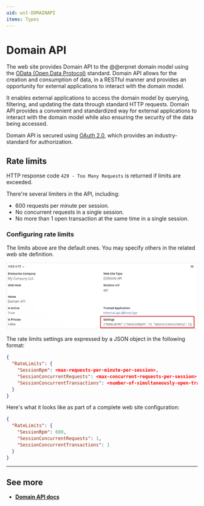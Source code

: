 ```yaml
---
uid: wst-DOMAINAPI
items: Types
---
```


# Domain API

The web site provides Domain API to the @@erpnet domain model using the [OData (Open Data Protocol)](https://www.odata.org/) standard. Domain API allows for the creation and consumption of data, in a RESTful manner and provides an opportunity for external applications to interact with the domain model. 

It enables external applications to access the domain model by querying, filtering, and updating the data through standard HTTP requests. Domain API provides a convenient and standardized way for external applications to interact with the domain model while also ensuring the security of the data being accessed.

Domain API is secured using [OAuth 2.0](https://oauth.net/2/), which provides an industry-standard for authorization.

## Rate limits

HTTP response code `429 - Too Many Requests` is returned if limits are exceeded.

There're several limiters in the API, including:
- 600 requests per minute per session.
- No concurrent requests in a single session.
- No more than 1 open transaction at the same time in a single session.

### Configuring rate limits

The limits above are the default ones. You may specify others in the related web site definition.

![Web-site-settings](../pictures/website-settings.png)


The rate limits settings are expressed by a JSON object in the following format:
```JSON
{
  "RateLimits": {
    "SessionRpm": <max-requests-per-minute-per-session>,
    "SessionConcurrentRequests": <max-concurrent-requests-per-session>,
    "SessionConcurrentTransactions": <number-of-simultaneously-open-transactions-per-session>
  }
}
```

Here's what it looks like as part of a complete web site configuration:
```JSON
{
  "RateLimits": {
    "SessionRpm": 600,
    "SessionConcurrentRequests": 1,
    "SessionConcurrentTransactions": 1
  }
}
```

-------------
## See more

- **[Domain API docs](https://docs.erp.net/dev/domain-api/index.html)**
